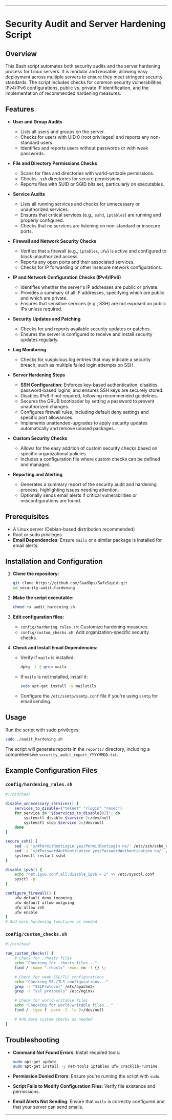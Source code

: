 
---

# Security Audit and Server Hardening Script

## Overview

This Bash script automates both security audits and the server hardening process for Linux servers. It is modular and reusable, allowing easy deployment across multiple servers to ensure they meet stringent security standards. The script includes checks for common security vulnerabilities, IPv4/IPv6 configurations, public vs. private IP identification, and the implementation of recommended hardening measures.

## Features

- **User and Group Audits**
  - Lists all users and groups on the server.
  - Checks for users with UID 0 (root privileges) and reports any non-standard users.
  - Identifies and reports users without passwords or with weak passwords.

- **File and Directory Permissions Checks**
  - Scans for files and directories with world-writable permissions.
  - Checks `.ssh` directories for secure permissions.
  - Reports files with SUID or SGID bits set, particularly on executables.

- **Service Audits**
  - Lists all running services and checks for unnecessary or unauthorized services.
  - Ensures that critical services (e.g., `sshd`, `iptables`) are running and properly configured.
  - Checks that no services are listening on non-standard or insecure ports.

- **Firewall and Network Security Checks**
  - Verifies that a firewall (e.g., `iptables`, `ufw`) is active and configured to block unauthorized access.
  - Reports any open ports and their associated services.
  - Checks for IP forwarding or other insecure network configurations.

- **IP and Network Configuration Checks (IPv4/IPv6)**
  - Identifies whether the server's IP addresses are public or private.
  - Provides a summary of all IP addresses, specifying which are public and which are private.
  - Ensures that sensitive services (e.g., SSH) are not exposed on public IPs unless required.

- **Security Updates and Patching**
  - Checks for and reports available security updates or patches.
  - Ensures the server is configured to receive and install security updates regularly.

- **Log Monitoring**
  - Checks for suspicious log entries that may indicate a security breach, such as multiple failed login attempts on SSH.

- **Server Hardening Steps**
  - **SSH Configuration**: Enforces key-based authentication, disables password-based logins, and ensures SSH keys are securely stored.
  - Disables IPv6 if not required, following recommended guidelines.
  - Secures the GRUB bootloader by setting a password to prevent unauthorized changes.
  - Configures firewall rules, including default deny settings and specific port allowances.
  - Implements unattended-upgrades to apply security updates automatically and remove unused packages.

- **Custom Security Checks**
  - Allows for the easy addition of custom security checks based on specific organizational policies.
  - Includes a configuration file where custom checks can be defined and managed.

- **Reporting and Alerting**
  - Generates a summary report of the security audit and hardening process, highlighting issues needing attention.
  - Optionally sends email alerts if critical vulnerabilities or misconfigurations are found.

## Prerequisites

- A Linux server (Debian-based distribution recommended)
- Root or sudo privileges
- **Email Dependencies**: Ensure `mailx` or a similar package is installed for email alerts.

## Installation and Configuration

1. **Clone the repository:**
   ```bash
   git clone https://github.com/SaadOps/SafeSquid.git
   cd security-audit-hardening
   ```

2. **Make the script executable:**
   ```bash
   chmod +x audit_hardening.sh
   ```

3. **Edit configuration files:**
   - `config/hardening_rules.sh`: Customize hardening measures.
   - `config/custom_checks.sh`: Add organization-specific security checks.

4. **Check and Install Email Dependencies:**
   - Verify if `mailx` is installed:
     ```bash
     dpkg -l | grep mailx
     ```
   - If `mailx` is not installed, install it:
     ```bash
     sudo apt-get install -y mailutils
     ```
   - Configure the `/etc/ssmtp/ssmtp.conf` file if you're using `ssmtp` for email sending.

## Usage

Run the script with sudo privileges:

```bash
sudo ./audit_hardening.sh
```

The script will generate reports in the `reports/` directory, including a comprehensive `security_audit_report_YYYYMMDD.txt`.

## Example Configuration Files

### `config/hardening_rules.sh`
```bash
#!/bin/bash

disable_unnecessary_services() {
    services_to_disable=("telnet" "rlogin" "rexec")
    for service in "${services_to_disable[@]}"; do
        systemctl disable $service 2>/dev/null
        systemctl stop $service 2>/dev/null
    done
}

secure_ssh() {
    sed -i 's/#PermitRootLogin yes/PermitRootLogin no/' /etc/ssh/sshd_config
    sed -i 's/#PasswordAuthentication yes/PasswordAuthentication no/' /etc/ssh/sshd_config
    systemctl restart sshd
}

disable_ipv6() {
    echo "net.ipv6.conf.all.disable_ipv6 = 1" >> /etc/sysctl.conf
    sysctl -p
}

configure_firewall() {
    ufw default deny incoming
    ufw default allow outgoing
    ufw allow ssh
    ufw enable
}
# Add more hardening functions as needed
```

### `config/custom_checks.sh`
```bash
#!/bin/bash

run_custom_checks() {
    # Check for .rhosts files
    echo "Checking for .rhosts files..."
    find / -name ".rhosts" -exec rm -f {} \;

    # Check for weak SSL/TLS configurations
    echo "Checking SSL/TLS configurations..."
    grep -r "SSLProtocol" /etc/apache2/
    grep -r "ssl_protocols" /etc/nginx/

    # Check for world-writable files
    echo "Checking for world-writable files..."
    find / -type f -perm -2 -ls 2>/dev/null

    # Add more custom checks as needed
}
```

## Troubleshooting

- **Command Not Found Errors**: Install required tools:
  ```bash
  sudo apt-get update
  sudo apt-get install -y net-tools iptables ufw cracklib-runtime
  ```

- **Permission Denied Errors**: Ensure you're running the script with `sudo`.

- **Script Fails to Modify Configuration Files**: Verify file existence and permissions.

- **Email Alerts Not Sending**: Ensure that `mailx` is correctly configured and that your server can send emails.

--- 

